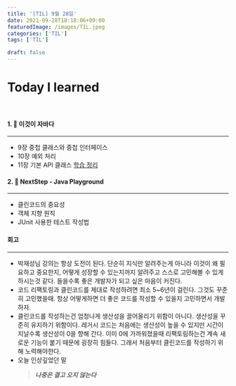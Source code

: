 ```yaml
---
title: '[TIL] 9월 28일'
date: 2021-09-28T18:18:06+09:00
featuredImage: /images/TIL.jpeg
categories: ['TIL']
tags: ['TIL']

draft: false
---
```


# Today I learned

<br>

<!--more-->

#### 1. 📘 이것이 자바다

---

- 9장 중첩 클래스와 중첩 인터페이스
- 10장 예외 처리
- 11장 기본 API 클래스
  [학습 정리](https://kale02.notion.site/Java-03ceb8df0f2b44f8823811c0f5aea16f)

#### 2. 🎪 NextStep - Java Playground

---

- 클린코드의 중요성
- 객체 지향 원칙
- JUnit 사용한 테스트 작성법

#### 회고

---

- 박재성님 강의는 항상 도전이 된다. 단순히 지식만 알려주는게 아니라 이것이 왜 필요하고 중요한지, 어떻게 성장할 수 있는지까지 알려주고 스스로 고민해볼 수 있게 하시는것 같다. 들을수록 좋은 개발자가 되고 싶은 마음이 커진다.
- 코드 리팩토링과 클린코드를 제대로 작성하려면 최소 5~6년이 걸린다. 그것도 꾸준히 고민했을때. 항상 어떻게하면 더 좋은 코드를 작성할 수 있을지 고민하면서 개발하자.
- 클린코드를 작성하는건 엄청나게 생산성을 끌어올리기 위함이 아니다. 생산성을 꾸준히 유지하기 위함이다. 레거시 코드는 처음에는 생산성이 높을 수 있지만 시간이 지날수록 생산성이 0을 향해 간다.
  이미 0에 가까워졌을때 리팩토링하는건 계속 새로운 기능이 붙기 때문에 굉장히 힘들다. 그래서 처음부터 클린코드를 작성하기 위해 노력해야한다.
- 오늘 인상깊었던 말
  > _**나중은 결고 오지 않는다**_
